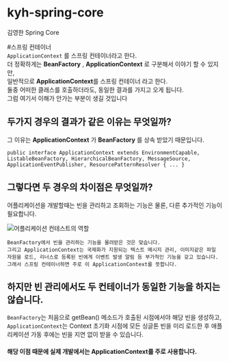 # kyh-spring-core
김영한 Spring Core

#스프링 컨테이너  
`ApplicationContext` 를 스프링 컨테이너라고 한다.  
더 정확하게는 **BeanFactory** , **ApplicationContext** 로 구분해서 이야기 할 수 있지만,  
일반적으로 **ApplicationContext**를 스프링 컨테이너 라고 한다.  
둘중 어떠한 클래스를 호출하더라도, 동일한 결과를 가지고 오게 됩니다.  
그럼 여기서 이해가 안가는 부분이 생길 것입니다

## 두가지 경우의 결과가 같은 이유는 무엇일까?

그 이유는 **ApplicationContext** 가 **BeanFactory** 를 상속 받았기 때문입니다.

```
public interface ApplicationContext extends EnvironmentCapable, ListableBeanFactory, HierarchicalBeanFactory, MessageSource, ApplicationEventPublisher, ResourcePatternResolver { ... } 
```

## 그렇다면 두 경우의 차이점은 무엇일까?

어플리케이션을 개발할때는 빈을 관리하고 조회하는 기능은 물론, 다른 추가적인 기능이 필요합니다.


![어플리케이션 컨테스트의 역할 ](https://user-images.githubusercontent.com/77770531/165910663-8287af0f-9232-4aee-9184-086a017b9e7d.png)

```
BeanFactory에서 빈을 관리하는 기능을 물려받은 것은 맞습니다.  
그리고 ApplicationContext는 국제화가 지원되는 텍스트 메시지 관리, 이미지같은 파일 자원을 로드, 리너스로 등록된 빈에게 이벤트 발생 알림 등 부가적인 기능을 갖고 있습니다.  
그래서 스프링 컨테이너하면 주로 이 ApplicationContext를 뜻합니다.
```

## 하지만 빈 관리에서도 두 컨테이너가 동일한 기능을 하지는 않습니다.

`BeanFactory`는 처음으로 getBean() 메소드가 호출된 시점에서야 해당 빈을 생성하고,  
`ApplicationContext`는 Context 초기화 시점에 모든 싱글톤 빈을 미리 로드한 후 애플리케이션 가동 후에는 빈을 지연 없이 받을 수 있습니다.

#### 해당 이점 때문에 실제 개발에서는 ApplicationContext를 주로 사용합니다.
